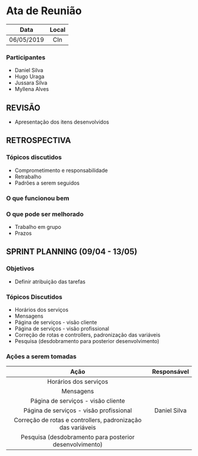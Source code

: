 # Ata de Reunião

Data         | Local
:------------: | :-------------:
06/05/2019   |CIn


### Participantes
* Daniel Silva
* Hugo Uraga
* Jussara Silva
* Myllena Alves


## REVISÃO
* Apresentação dos itens desenvolvidos

## RETROSPECTIVA 

### Tópicos discutidos
* Comprometimento e responsabilidade
* Retrabalho
* Padrões a serem seguidos
### O que funcionou bem
### O que pode ser melhorado
* Trabalho em grupo
* Prazos
## SPRINT PLANNING (09/04 - 13/05)
### Objetivos
* Definir atribuição das tarefas

### Tópicos Discutidos
* Horários dos serviços
* Mensagens
* Página de serviços - visão cliente
* Página de serviços - visão profissional
* Correção de rotas e controllers, padronização das variáveis
* Pesquisa (desdobramento para posterior desenvolvimento)

### Ações a serem tomadas
Ação                            | Responsável   
:-------------------------------: | :-------------:
Horários dos serviços |
Mensagens |
Página de serviços - visão cliente |
Página de serviços - visão profissional | Daniel Silva
Correção de rotas e controllers, padronização das variáveis |
Pesquisa (desdobramento para posterior desenvolvimento) |
